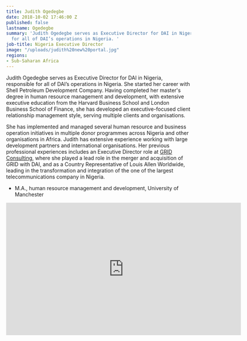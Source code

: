 ```yaml
---
title: Judith Ogedegbe
date: 2018-10-02 17:46:00 Z
published: false
lastname: Ogedegbe
summary: 'Judith Ogedegbe serves as Executive Director for DAI in Nigeria, responsible
  for all of DAI’s operations in Nigeria. '
job-title: Nigeria Executive Director
image: "/uploads/judith%20new%20portal.jpg"
regions:
- Sub-Saharan Africa
---
```


Judith Ogedegbe serves as Executive Director for DAI in Nigeria, responsible for all of DAI’s operations in Nigeria. She started her career with Shell Petroleum Development Company. Having completed her master's degree in human resource management and development, with extensive executive education from the Harvard Business School and London Business School of Finance, she has developed an executive-focused client relationship management style, serving multiple clients and organisations.
 
She has implemented and managed several human resource and business operation initiatives in multiple donor programmes across Nigeria and other organisations in Africa. Judith has extensive experience working with large development partners and international organisations. Her previous professional experiences includes an Executive Director role at [GRID Consulting](https://www.dai.com/news/dai-joins-forces-with-nigerias-grid-consulting), where she played a lead role in the  merger and acquisition of GRID with DAI, and as a Country Representative of Louis Allen Worldwide, leading in the transformation and integration of the one of the largest telecommunications company in Nigeria.

* M.A., human resource management and development, University of Manchester

<iframe src="https://player.vimeo.com/video/342102610" width="640" height="360" frameborder="0" allow="autoplay; fullscreen" allowfullscreen></iframe>